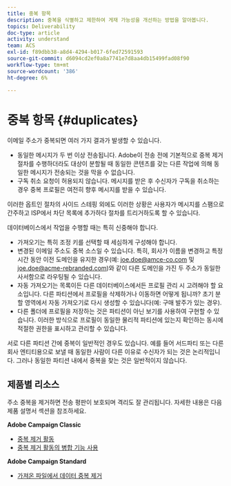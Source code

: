 ```yaml
---
title: 중복 항목
description: 중복을 식별하고 제한하여 게재 가능성을 개선하는 방법을 알아봅니다.
topics: Deliverability
doc-type: article
activity: understand
team: ACS
exl-id: f89dbb38-a8d4-4294-b017-6fed72591593
source-git-commit: d6094cd2ef0a8a7741e7d8aa4db15499fad08f90
workflow-type: tm+mt
source-wordcount: '386'
ht-degree: 6%

---
```


# 중복 항목 {#duplicates}

이메일 주소가 중복되면 여러 가지 결과가 발생할 수 있습니다.

* 동일한 메시지가 두 번 이상 전송됩니다. Adobe이 전송 전에 기본적으로 중복 제거 절차를 수행하더라도 대상이 분할될 때 동일한 콘텐츠를 갖는 다른 작업에 의해 동일한 메시지가 전송되는 것을 막을 수 없습니다.
* 구독 취소 요청이 허용되지 않습니다. 메시지를 받은 후 수신자가 구독을 취소하는 경우 중복 프로필은 여전히 향후 메시지를 받을 수 있습니다.

이러한 옵트인 절차의 사이드 스테핑 외에도 이러한 상황은 사용자가 메시지를 스팸으로 간주하고 ISP에서 차단 목록에 추가하다 절차를 트리거하도록 할 수 있습니다.

데이터베이스에서 작업을 수행할 때는 특히 신중해야 합니다.

* 가져오기는 특히 조정 키를 선택할 때 세심하게 구성해야 합니다.
* 변경된 이메일 주소도 중복 소스일 수 있습니다. 특히, 회사가 이름을 변경하고 특정 시간 동안 이전 도메인을 유지한 경우(예: joe.doe@amce-co.com 및 joe.doe@acme-rebranded.com)와 같이 다른 도메인을 가진 두 주소가 동일한 사서함으로 라우팅될 수 있습니다.
* 자동 가져오기는 목록이든 다른 데이터베이스에서든 프로필 관리 시 고려해야 할 요소입니다. 다른 파티션에서 프로필을 삭제하거나 이동하면 어떻게 됩니까? 초기 분할 영역에서 자동 가져오기로 다시 생성할 수 있습니다(예: 구매 발주가 있는 경우).
* 다른 폴더에 프로필을 저장하는 것은 파티션이 아닌 보기를 사용하여 구현할 수 있습니다. 이러한 방식으로 프로필이 동일한 물리적 파티션에 있는지 확인하는 동시에 적절한 권한을 표시하고 관리할 수 있습니다.

서로 다른 파티션 간에 중복이 일반적인 경우도 있습니다. 예를 들어 서드파티 또는 다른 회사 엔티티용으로 보낼 때 동일한 사람이 다른 이유로 수신자가 되는 것은 논리적입니다. 그러나 동일한 파티션 내에서 중복을 찾는 것은 일반적이지 않습니다.

## 제품별 리소스

주소 중복을 제거하면 전송 평판이 보호되며 격리도 잘 관리됩니다. 자세한 내용은 다음 제품 설명서 섹션을 참조하세요.

**Adobe Campaign Classic**

* [중복 제거 활동](https://experienceleague.adobe.com/docs/campaign-classic/using/automating-with-workflows/targeting-activities/deduplication.html)
* [중복 제거 활동의 병합 기능 사용](https://experienceleague.adobe.com/docs/campaign-classic/using/automating-with-workflows/use-cases/data-management/deduplication-merge.html?lang=ko)

**Adobe Campaign Standard**

* [가져온 파일에서 데이터 중복 제거](https://experienceleague.adobe.com/docs/campaign-standard/using/managing-processes-and-data/workflow-use-case/data-management/deduplicating-data-imported-file.html)
